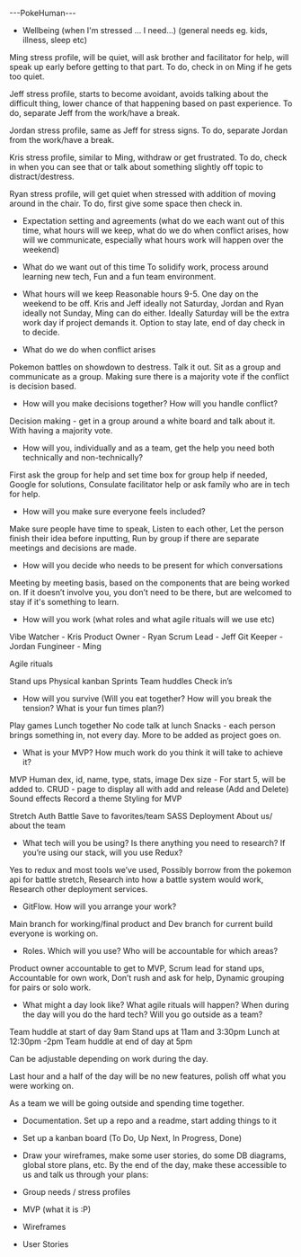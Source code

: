 ---PokeHuman---

- Wellbeing (when I'm stressed ... I need...) (general needs eg. kids, illness, sleep etc)

Ming stress profile, will be quiet, will ask brother and facilitator for help, will speak up early before getting to that part. To do, check in on Ming if he gets too quiet.

Jeff stress profile, starts to become avoidant, avoids talking about the difficult thing, lower chance of that happening based on past experience. To do, separate Jeff from the work/have a break.

Jordan stress profile, same as Jeff for stress signs. To do, separate Jordan from the work/have a break.

Kris stress profile, similar to Ming, withdraw or get frustrated. To do, check in when you can see that or talk about something slightly off topic to distract/destress.

Ryan stress profile, will get quiet when stressed with addition of moving around in the chair. To do, first give some space then check in.  


- Expectation setting and agreements (what do we each want out of this time, what hours will we keep, what do we do when conflict arises, how will we communicate, especially what hours work will happen over the weekend)

- What do we want out of this time
To solidify work, process around learning new tech, Fun and a fun team environment.

- What hours will we keep
Reasonable hours 9-5. One day on the weekend to be off. Kris and Jeff ideally not Saturday, Jordan and Ryan ideally not Sunday, Ming can do either. Ideally Saturday will be the extra work day if project demands it. Option to stay late, end of day check in to decide.

- What do we do when conflict arises

Pokemon battles on showdown to destress. Talk it out. Sit as a group and communicate as a group. Making sure there is a majority vote if the conflict is decision based. 

- How will you make decisions together? How will you handle conflict?

Decision making - get in a group around a white board and talk about it. With having a majority vote. 

- How will you, individually and as a team, get the help you need both technically and non-technically?

First ask the group for help and set time box for group help if needed, Google for solutions, Consulate facilitator help or ask family who are in tech for help. 

- How will you make sure everyone feels included?

Make sure people have time to speak, Listen to each other, Let the person finish their idea before inputting, Run by group if there are separate meetings and decisions are made. 

- How will you decide who needs to be present for which conversations

Meeting by meeting basis, based on the components that are being worked on. If it doesn’t involve you, you don’t need to be there, but are welcomed to stay if it's something to learn. 

- How will you work (what roles and what agile rituals will we use etc)

Vibe Watcher - Kris
Product Owner - Ryan 
Scrum Lead - Jeff
Git Keeper - Jordan
Fungineer - Ming

Agile rituals

Stand ups
Physical kanban
Sprints
Team huddles 
Check in’s 


- How will you survive (Will you eat together? How will you break the tension? What is your fun times plan?)

Play games 
Lunch together
No code talk at lunch
Snacks - each person brings something in, not every day. 
More to be added as project goes on.


- What is your MVP? How much work do you think it will take to achieve it?

MVP
Human dex, id, name, type, stats, image
Dex size -  For start 5, will be added to. 
CRUD - page to display all with add and release (Add and Delete)
Sound effects
Record a theme
Styling for MVP

Stretch
Auth
Battle
Save to favorites/team
SASS
Deployment
About us/ about the team

- What tech will you be using? Is there anything you need to research? If you’re using our stack, will you use Redux?

Yes to redux and most tools we’ve used, Possibly borrow from the pokemon api for battle stretch, Research into how a battle system would work, Research other deployment services. 

- GitFlow. How will you arrange your work?

Main branch for working/final product and Dev branch for current build everyone is working on. 

- Roles. Which will you use? Who will be accountable for which areas?

Product owner accountable to get to MVP, Scrum lead for stand ups, Accountable for own work, Don’t rush and ask for help, Dynamic grouping for pairs or solo work. 

- What might a day look like? What agile rituals will happen? When during the day will you do the hard tech? Will you go outside as a team?

Team huddle at start of day 9am
Stand ups at 11am and 3:30pm
Lunch at 12:30pm -2pm
Team huddle at end of day at 5pm

Can be adjustable depending on work during the day. 

Last hour and a half of the day will be no new features, polish off what you were working on.

As a team we will be going outside and spending time together.

- Documentation. Set up a repo and a readme, start adding things to it



- Set up a kanban board (To Do, Up Next, In Progress, Done)

- Draw your wireframes, make some user stories, do some DB diagrams, global store plans, etc.
By the end of the day, make these accessible to us and talk us through your plans:
- Group needs / stress profiles
- MVP (what it is :P)
- Wireframes
- User Stories
